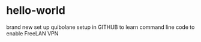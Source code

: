 # hello-world
brand new set up 
quibolane setup in GITHUB to learn command line code to enable FreeLAN VPN
